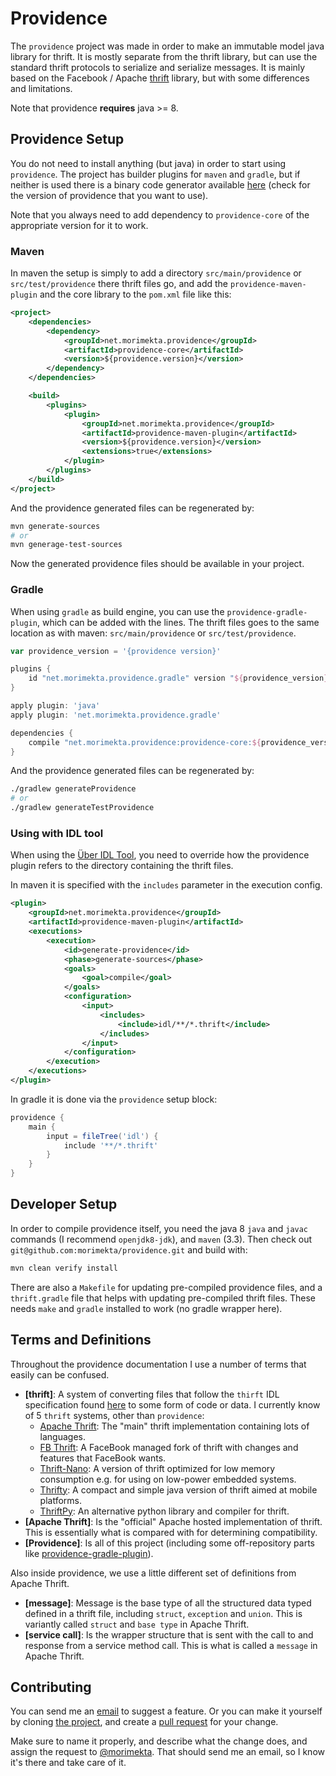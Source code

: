 Providence
==========

The `providence` project was made in order to make an immutable model java
library for thrift. It is mostly separate from the thrift library, but can use
the standard thrift protocols to serialize and serialize messages. It is mainly
based on the Facebook / Apache [thrift](https://thrift.apache.org/) library,
but with some differences and limitations.

Note that providence **requires** java >= 8.

## Providence Setup

You do not need to install anything (but java) in order to start using `providence`.
The project has builder plugins for `maven` and `gradle`, but if neither is used
there is a binary code generator available
[here](https://github.com/morimekta/providence/releases) (check for the version of
providence that you want to use).

Note that you always need to add dependency to `providence-core` of the appropriate
version for it to work.

### Maven

In maven the setup is simply to add a directory `src/main/providence` or
`src/test/providence` there thrift files go, and add the `providence-maven-plugin`
and the core library to the `pom.xml` file like this:

```xml
<project>
    <dependencies>
        <dependency>
            <groupId>net.morimekta.providence</groupId>
            <artifactId>providence-core</artifactId>
            <version>${providence.version}</version>
        </dependency>
    </dependencies>

    <build>
        <plugins>
            <plugin>
                <groupId>net.morimekta.providence</groupId>
                <artifactId>providence-maven-plugin</artifactId>
                <version>${providence.version}</version>
                <extensions>true</extensions>
            </plugin>
        </plugins>
    </build>
</project>
```

And the providence generated files can be regenerated by:

```bash
mvn generate-sources
# or
mvn generage-test-sources
```

Now the generated providence files should be available in your project.

### Gradle

When using `gradle` as build engine, you can use the `providence-gradle-plugin`,
which can be added with the lines. The thrift files goes to the same location as
with maven: `src/main/providence` or `src/test/providence`.

```groovy
var providence_version = '{providence version}'

plugins {
    id "net.morimekta.providence.gradle" version "${providence_version}" apply false
}

apply plugin: 'java'
apply plugin: 'net.morimekta.providence.gradle'

dependencies {
    compile "net.morimekta.providence:providence-core:${providence_version}"
}
```

And the providence generated files can be regenerated by:

```bash
./gradlew generateProvidence
# or
./gradlew generateTestProvidence
```

### Using with IDL tool

When using the [Über IDL Tool](https://github.com/uber-node/idl), you need
to override how the providence plugin refers to the directory containing
the thrift files.

In maven it is specified with the `includes` parameter in the execution
config.

```xml
<plugin>
    <groupId>net.morimekta.providence</groupId>
    <artifactId>providence-maven-plugin</artifactId>
    <executions>
        <execution>
            <id>generate-providence</id>
            <phase>generate-sources</phase>
            <goals>
                <goal>compile</goal>
            </goals>
            <configuration>
                <input>
                    <includes>
                        <include>idl/**/*.thrift</include>
                    </includes>
                </input>
            </configuration>
        </execution>
    </executions>
</plugin>
```

In gradle it is done via the `providence` setup block:

```groovy
providence {
    main {
        input = fileTree('idl') {
            include '**/*.thrift'
        }
    }
}
```

## Developer Setup

In order to compile providence itself, you need the java 8 `java` and `javac`
commands (I recommend `openjdk8-jdk`), and `maven` (3.3). Then check out
`git@github.com:morimekta/providence.git` and build with:

```bash
mvn clean verify install
```

There are also a `Makefile` for updating pre-compiled providence files, and
a `thrift.gradle` file that helps with updating pre-compiled thrift files.
These needs `make` and `gradle` installed to work (no gradle wrapper here).

## Terms and Definitions

Throughout the providence documentation I use a number of terms that
easily can be confused.

- **[thrift]**: A system of converting files that follow the `thirft` IDL
  specification found [here](https://thrift.apache.org/docs/idl) to some form of
  code or data. I currently know of 5 `thrift` systems, other than `providence`:
    - [Apache Thrift](https://thrift.apache.org): The "main" thrift implementation
      containing lots of languages.
    - [FB Thrift](https://github.com/facebook/fbthrift): A FaceBook managed fork
      of thrift with changes and features that FaceBook wants.
    - [Thrift-Nano](https://github.com/markrileybot/thrift-nano): A version of thrift
      optimized for low memory consumption e.g. for using on low-power embedded systems.
    - [Thrifty](https://github.com/Microsoft/thrifty): A compact and simple java version
      of thrift aimed at mobile platforms.
    - [ThriftPy](https://thriftpy.readthedocs.io/en/latest/): An alternative python
      library and compiler for thrift.
- **[Apache Thrift]**: Is the "official" Apache hosted implementation of thrift.
  This is essentially what is compared with for determining compatibility.
- **[Providence]**: Is all of this project (including some off-repository parts
  like [providence-gradle-plugin](https://www.github.com/morimekta/providence-gradle-plugin)).

Also inside providence, we use a little different set of definitions from
Apache Thrift.

- **[message]**: Message is the base type of all the structured data typed
  defined in a thrift file, including `struct`, `exception` and `union`.
  This is variantly called `struct` and `base type` in Apache Thrift.
- **[service call]**: Is the wrapper structure that is sent with the
  call to and response from a service method call.
  This is what is called a `message` in Apache Thrift.

## Contributing

You can send me an [email](mailto:oss@morimekta.net) to suggest a feature. Or
you can make it yourself by cloning
[the project](https://github.com/morimekta/providence), and create a
[pull request](https://github.com/morimekta/providence/pulls) for your change.

Make sure to name it properly, and describe what the change does, and assign
the request to [@morimekta](https://github.com/morimekta). That should send me
an email, so I know it's there and take care of it.

